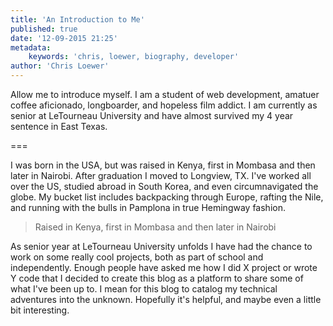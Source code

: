 ```yaml
---
title: 'An Introduction to Me'
published: true
date: '12-09-2015 21:25'
metadata:
    keywords: 'chris, loewer, biography, developer'
author: 'Chris Loewer'
---
```


Allow me to introduce myself. I am a student of web development, amatuer coffee aficionado, longboarder, and hopeless film addict. I am currently as senior at LeTourneau University and have almost survived my 4 year sentence in East Texas.

===

I was born in the USA, but was raised in Kenya, first in Mombasa and then later in Nairobi. After graduation I moved to Longview, TX. I've worked all over the US, studied abroad in South Korea, and even circumnavigated the globe. My bucket list includes backpacking through Europe, rafting the Nile, and running with the bulls in Pamplona in true Hemingway fashion.

> Raised in Kenya, first in Mombasa and then later in Nairobi

As senior year at LeTourneau University unfolds I have had the chance to work on some really cool projects, both as part of school and independently. Enough people have asked me how I did X project or wrote Y code that I decided to create this blog as a platform to share some of what I've been up to. I mean for this blog to catalog my technical adventures into the unknown. Hopefully it's helpful, and maybe even a little bit interesting.
